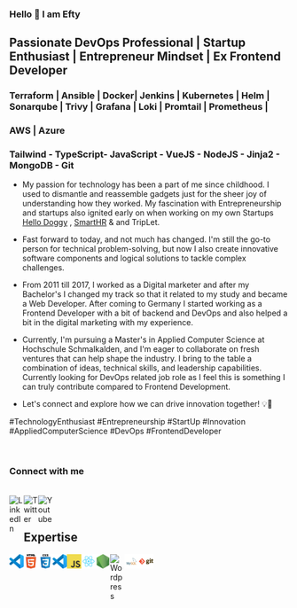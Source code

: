 ### Hello 👋 I am Efty

## Passionate DevOps Professional | Startup Enthusiast | Entrepreneur Mindset | Ex Frontend Developer

### Terraform | Ansible | Docker| Jenkins | Kubernetes | Helm | Sonarqube | Trivy | Grafana | Loki | Promtail | Prometheus | 
### AWS | Azure 
### Tailwind - TypeScript- JavaScript - VueJS - NodeJS - Jinja2 - MongoDB - Git

- My passion for technology has been a part of me since childhood. I used to dismantle and reassemble gadgets just for the sheer joy of understanding how they worked. My fascination with Entrepreneurship and startups also ignited early on when working on my own Startups [Hello Doggy](https://www.behance.net/gallery/138019249/Hello-Doggy-Dog-Information-Matching-Android-App)
, [SmartHR](https://www.behance.net/gallery/138018417/SmartHR-Android-Application) & and TripLet. 

- Fast forward to today, and not much has changed. I'm still the go-to person for technical problem-solving, but now I also create innovative software components and logical solutions to tackle complex challenges.

- From 2011 till 2017, I worked as a Digital marketer and after my Bachelor's I changed my track so that it related to my study and became a Web Developer. After coming to Germany I started working as a Frontend Developer with a bit of backend and DevOps and also helped a bit in the digital marketing with my experience. 

- Currently, I'm pursuing a Master's in Applied Computer Science at Hochschule Schmalkalden, and I'm eager to collaborate on fresh ventures that can help shape the industry. I bring to the table a combination of ideas, technical skills, and leadership capabilities. Currently looking for DevOps related job role as I feel this is something I can truly contribute compared to Frontend Development. 

- Let's connect and explore how we can drive innovation together! 💡🚀 

#TechnologyEnthusiast #Entrepreneurship #StartUp #Innovation #AppliedComputerScience #DevOps #FrontendDeveloper


<br>
<h3>Connect with me</h3>
<br>
<a target="_blank" rel="noopener noreferrer" href="https://www.linkedin.com/in/efthakhar-ul-alam-26651a232/"><img align="left" alt="LinkedIn" width="26px" src="https://cdn1.iconfinder.com/data/icons/logotypes/32/square-linkedin-256.png" style="max-width:100%;"></a>
<a target="_blank" rel="noopener noreferrer" href="https://twitter.com/eftykonick"><img align="left" alt="Twitter" width="26px" src="https://cdn0.iconfinder.com/data/icons/social-flat-rounded-rects/512/twitter-256.png" style="max-width:100%;"></a>
<a target="_blank" rel="noopener noreferrer" href="https://www.youtube.com/channel/UCwN62O4kxpD0hGl2_CG1yuw"><img align="left" alt="Youtube" width="26px" src="https://cdn3.iconfinder.com/data/icons/2018-social-media-logotypes/1000/2018_social_media_popular_app_logo_youtube-256.png" style="max-width:100%;"></a>

<br>
<br>

## Expertise

<p><img align="left" alt="Visual Studio Code" width="26px" src="https://raw.githubusercontent.com/github/explore/80688e429a7d4ef2fca1e82350fe8e3517d3494d/topics/visual-studio-code/visual-studio-code.png" style="max-width:100%;"></p>

<p><img align="left" alt="HTML5" width="26px" src="https://raw.githubusercontent.com/github/explore/80688e429a7d4ef2fca1e82350fe8e3517d3494d/topics/html/html.png" style="max-width:100%;"></p>

<p><img align="left" alt="CSS3" width="26px" src="https://raw.githubusercontent.com/github/explore/80688e429a7d4ef2fca1e82350fe8e3517d3494d/topics/css/css.png" style="max-width:100%;"></p>

<p><img align="left" alt="Bootstrap" width="26px" src="https://raw.githubusercontent.com/github/explore/80688e429a7d4ef2fca1e82350fe8e3517d3494d/topics/visual-studio-code/visual-studio-code.png" style="max-width:100%;"></p>

<p><img align="left" alt="JavaScript" width="26px" src="https://raw.githubusercontent.com/github/explore/80688e429a7d4ef2fca1e82350fe8e3517d3494d/topics/javascript/javascript.png" style="max-width:100%;"></p>

<p><img align="left" alt="React" width="26px" src="https://raw.githubusercontent.com/github/explore/80688e429a7d4ef2fca1e82350fe8e3517d3494d/topics/react/react.png" style="max-width:100%;"></p>

<p><img align="left" alt="Node.js" width="26px" src="https://raw.githubusercontent.com/github/explore/80688e429a7d4ef2fca1e82350fe8e3517d3494d/topics/nodejs/nodejs.png" style="max-width:100%;"></p>

<p><img align="left" alt="Wordpress" width="26px" src="https://cdn0.iconfinder.com/data/icons/social-network-9/50/27-256.png" style="max-width:100%;"></p>

<p><img align="left" alt="MySQL" width="26px" src="https://raw.githubusercontent.com/github/explore/80688e429a7d4ef2fca1e82350fe8e3517d3494d/topics/mysql/mysql.png" style="max-width:100%;"></p>

<p><img align="left" alt="Git" width="26px" src="https://raw.githubusercontent.com/github/explore/80688e429a7d4ef2fca1e82350fe8e3517d3494d/topics/git/git.png" style="max-width:100%;"></p>
